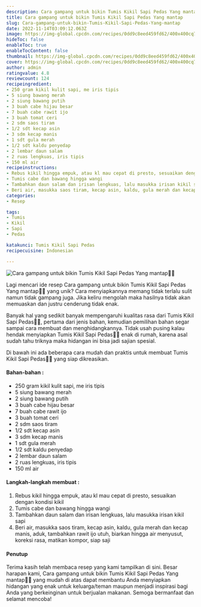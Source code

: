 ```yaml
---
description: Cara gampang untuk bikin Tumis Kikil Sapi Pedas Yang mantap"
title: Cara gampang untuk bikin Tumis Kikil Sapi Pedas Yang mantap
slug: Cara-gampang-untuk-bikin-Tumis-Kikil-Sapi-Pedas-Yang-mantap
date: 2022-11-14T03:09:12.063Z
image: https://img-global.cpcdn.com/recipes/0dd9c8eed459fd62/400x400cq70/photo.jpg
hideToc: false
enableToc: true
enableTocContent: false
thumbnail: https://img-global.cpcdn.com/recipes/0dd9c8eed459fd62/400x400cq70/photo.jpg
cover: https://img-global.cpcdn.com/recipes/0dd9c8eed459fd62/400x400cq70/photo.jpg
author: admin
ratingvalue: 4.8
reviewcount: 124
recipeingredient:
- 250 gram kikil kulit sapi, me iris tipis
- 5 siung bawang merah
- 2 siung bawang putih
- 3 buah cabe hijau besar
- 7 buah cabe rawit ijo
- 3 buah tomat ceri
- 2 sdm saos tiram
- 1/2 sdt kecap asin
- 3 sdm kecap manis
- 1 sdt gula merah
- 1/2 sdt kaldu penyedap
- 2 lembar daun salam
- 2 ruas lengkuas, iris tipis
- 150 ml air
recipeinstructions:
- Rebus kikil hingga empuk, atau kl mau cepat di presto, sesuaikan dengan kondisi kikil
- Tumis cabe dan bawang hingga wangi
- Tambahkan daun salam dan irisan lengkuas, lalu masukka irisan kikil sapi
- Beri air, masukka saos tiram, kecap asin, kaldu, gula merah dan kecap manis, aduk, tambahkan rawit ijo utuh, biarkan hingga air menyusut, koreksi rasa, matikan kompor, siap saji
categories:
- Resep

tags:
- Tumis
- Kikil
- Sapi
- Pedas

katakunci: Tumis Kikil Sapi Pedas
recipecuisine: Indonesian

---
```


![Cara gampang untuk bikin Tumis Kikil Sapi Pedas Yang mantap👩‍🍳](https://img-global.cpcdn.com/recipes/0dd9c8eed459fd62/400x400cq70/photo.jpg)

Lagi mencari ide resep Cara gampang untuk bikin Tumis Kikil Sapi Pedas Yang mantap👩‍🍳 yang unik? Cara menyiapkannya memang tidak terlalu sulit namun tidak gampang juga. Jika keliru mengolah maka hasilnya tidak akan memuaskan dan justru cenderung tidak enak.

Banyak hal yang sedikit banyak mempengaruhi kualitas rasa dari Tumis Kikil Sapi Pedas👩‍🍳, pertama dari jenis bahan, kemudian pemilihan bahan segar sampai cara membuat dan menghidangkannya. Tidak usah pusing kalau hendak menyiapkan Tumis Kikil Sapi Pedas👩‍🍳 enak di rumah, karena asal sudah tahu triknya maka hidangan ini bisa jadi sajian spesial.

Di bawah ini ada beberapa cara mudah dan praktis untuk membuat Tumis Kikil Sapi Pedas👩‍🍳 yang siap dikreasikan.

<!--inarticleads1-->

#### Bahan-bahan :

- 250 gram kikil kulit sapi, me iris tipis
- 5 siung bawang merah
- 2 siung bawang putih
- 3 buah cabe hijau besar
- 7 buah cabe rawit ijo
- 3 buah tomat ceri
- 2 sdm saos tiram
- 1/2 sdt kecap asin
- 3 sdm kecap manis
- 1 sdt gula merah
- 1/2 sdt kaldu penyedap
- 2 lembar daun salam
- 2 ruas lengkuas, iris tipis
- 150 ml air

<!--inarticleads2-->

#### Langkah-langkah membuat :

1. Rebus kikil hingga empuk, atau kl mau cepat di presto, sesuaikan dengan kondisi kikil
1. Tumis cabe dan bawang hingga wangi
1. Tambahkan daun salam dan irisan lengkuas, lalu masukka irisan kikil sapi
1. Beri air, masukka saos tiram, kecap asin, kaldu, gula merah dan kecap manis, aduk, tambahkan rawit ijo utuh, biarkan hingga air menyusut, koreksi rasa, matikan kompor, siap saji

#### Penutup

Terima kasih telah membaca resep yang kami tampilkan di sini. Besar harapan kami, Cara gampang untuk bikin Tumis Kikil Sapi Pedas Yang mantap👩‍🍳 yang mudah di atas dapat membantu Anda menyiapkan hidangan yang enak untuk keluarga/teman maupun menjadi inspirasi bagi Anda yang berkeinginan untuk berjualan makanan. Semoga bermanfaat dan selamat mencoba!